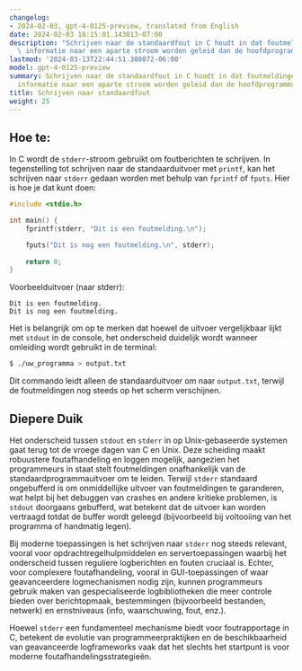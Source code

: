 ```yaml
---
changelog:
- 2024-02-03, gpt-4-0125-preview, translated from English
date: 2024-02-03 18:15:01.143013-07:00
description: "Schrijven naar de standaardfout in C houdt in dat foutmeldingen en diagnostische\
  \ informatie naar een aparte stroom worden geleid dan de hoofdprogramma-\u2026"
lastmod: '2024-03-13T22:44:51.308072-06:00'
model: gpt-4-0125-preview
summary: Schrijven naar de standaardfout in C houdt in dat foutmeldingen en diagnostische
  informatie naar een aparte stroom worden geleid dan de hoofdprogramma-uitvoer.
title: Schrijven naar standaardfout
weight: 25
---
```


## Hoe te:
In C wordt de `stderr`-stroom gebruikt om foutberichten te schrijven. In tegenstelling tot schrijven naar de standaarduitvoer met `printf`, kan het schrijven naar `stderr` gedaan worden met behulp van `fprintf` of `fputs`. Hier is hoe je dat kunt doen:

```c
#include <stdio.h>

int main() {
    fprintf(stderr, "Dit is een foutmelding.\n");

    fputs("Dit is nog een foutmelding.\n", stderr);
    
    return 0;
}
```

Voorbeelduitvoer (naar stderr):
```
Dit is een foutmelding.
Dit is nog een foutmelding.
```

Het is belangrijk om op te merken dat hoewel de uitvoer vergelijkbaar lijkt met `stdout` in de console, het onderscheid duidelijk wordt wanneer omleiding wordt gebruikt in de terminal:

```sh
$ ./uw_programma > output.txt
```

Dit commando leidt alleen de standaarduitvoer om naar `output.txt`, terwijl de foutmeldingen nog steeds op het scherm verschijnen.

## Diepere Duik
Het onderscheid tussen `stdout` en `stderr` in op Unix-gebaseerde systemen gaat terug tot de vroege dagen van C en Unix. Deze scheiding maakt robuustere foutafhandeling en loggen mogelijk, aangezien het programmeurs in staat stelt foutmeldingen onafhankelijk van de standaardprogrammauitvoer om te leiden. Terwijl `stderr` standaard ongebufferd is om onmiddellijke uitvoer van foutmeldingen te garanderen, wat helpt bij het debuggen van crashes en andere kritieke problemen, is `stdout` doorgaans gebufferd, wat betekent dat de uitvoer kan worden vertraagd totdat de buffer wordt geleegd (bijvoorbeeld bij voltooiing van het programma of handmatig legen).

Bij moderne toepassingen is het schrijven naar `stderr` nog steeds relevant, vooral voor opdrachtregelhulpmiddelen en servertoepassingen waarbij het onderscheid tussen reguliere logberichten en fouten cruciaal is. Echter, voor complexere foutafhandeling, vooral in GUI-toepassingen of waar geavanceerdere logmechanismen nodig zijn, kunnen programmeurs gebruik maken van gespecialiseerde logbibliotheken die meer controle bieden over berichtopmaak, bestemmingen (bijvoorbeeld bestanden, netwerk) en ernstniveaus (info, waarschuwing, fout, enz.).

Hoewel `stderr` een fundamenteel mechanisme biedt voor foutrapportage in C, betekent de evolutie van programmeerpraktijken en de beschikbaarheid van geavanceerde logframeworks vaak dat het slechts het startpunt is voor moderne foutafhandelingsstrategieën.
